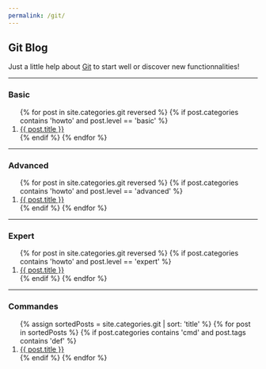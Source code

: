 ```yaml
---
permalink: /git/
---
```


## Git Blog

Just a little help about [Git](https://git-scm.com/) to start well or discover new functionnalities!

--------------------------------
### Basic

<ol>
  {% for post in site.categories.git reversed %}
    {% if post.categories contains 'howto' and post.level == 'basic' %}
      <li><a href="{{ post.url }}">{{ post.title }}</a></li>
    {% endif %}
  {% endfor %}
</ol>

--------------------------------
### Advanced

<ol>
  {% for post in site.categories.git reversed %}
    {% if post.categories contains 'howto' and post.level == 'advanced' %}
      <li><a href="{{ post.url }}">{{ post.title }}</a></li>
    {% endif %}
  {% endfor %}
</ol>

--------------------------------
### Expert

<ol>
  {% for post in site.categories.git reversed %}
    {% if post.categories contains 'howto' and post.level == 'expert' %}
      <li><a href="{{ post.url }}">{{ post.title }}</a></li>
    {% endif %}
  {% endfor %}
</ol>

--------------------------------
### Commandes

<ol>
  {% assign sortedPosts = site.categories.git | sort: 'title' %}
  {% for post in sortedPosts %}
    {% if post.categories contains 'cmd' and post.tags contains 'def' %}
      <li><a href="{{ post.url }}">{{ post.title }}</a></li>
    {% endif %}
  {% endfor %}
</ol>
